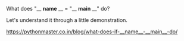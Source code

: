What does "\_\_ **name** \_\_ = "\_\_ **main** \_\_" do?

Let's understand it through a little demonstration.

https://pythonmaster.co.in/blog/what-does-if-__name__-__main__-do/